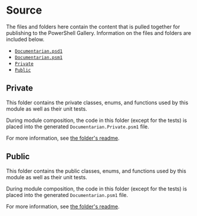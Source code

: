 # Source

The files and folders here contain the content that is pulled together for publishing to the
PowerShell Gallery. Information on the files and folders are included below.

- [`Documentarian.psd1`](#documentarianpsd1)
- [`Documentarian.psm1`](#documentarianpsm1)
- [`Private`](#Private)
- [`Public`](#Public)

## Private

This folder contains the private classes, enums, and functions used by this module as well as their
unit tests.

During module composition, the code in this folder (except for the tests) is placed into the
generated `Documentarian.Private.psm1` file.

For more information, see [the folder's readme](Private/readme.md).

## Public

This folder contains the public classes, enums, and functions used by this module as well as their
unit tests.

During module composition, the code in this folder (except for the tests) is placed into the
generated `Documentarian.psm1` file.

For more information, see [the folder's readme](Public/readme.md).
